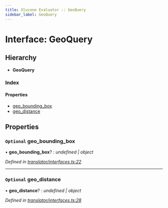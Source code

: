 ```yaml
---
title: Xlucene Evaluator :: GeoQuery
sidebar_label: GeoQuery
---
```


# Interface: GeoQuery

## Hierarchy

* **GeoQuery**

### Index

#### Properties

* [geo_bounding_box](geoquery.md#optional-geo_bounding_box)
* [geo_distance](geoquery.md#optional-geo_distance)

## Properties

### `Optional` geo_bounding_box

• **geo_bounding_box**? : *undefined | object*

*Defined in [translator/interfaces.ts:22](https://github.com/terascope/teraslice/blob/5e4063e2/packages/xlucene-evaluator/src/translator/interfaces.ts#L22)*

___

### `Optional` geo_distance

• **geo_distance**? : *undefined | object*

*Defined in [translator/interfaces.ts:28](https://github.com/terascope/teraslice/blob/5e4063e2/packages/xlucene-evaluator/src/translator/interfaces.ts#L28)*
